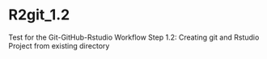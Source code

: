 # R2git_1.2

Test for the Git-GitHub-Rstudio Workflow
Step 1.2: Creating git and Rstudio Project from existing directory
